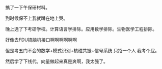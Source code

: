 搞了一下午保研材料。

到时候保不上我就蹲在地上哭。



晚上选了下考研学校。计算语言学排除。应用数学排除。生物医学工程排除。

好像去FDU搞脑机接口啊啊啊啊啊啊

但是考五门不会的数学+模式识别+核磁共振+信号系统 只招一个人 我考个屁。

然后学了下线代。向量做起来真是爽啊，我太强了。